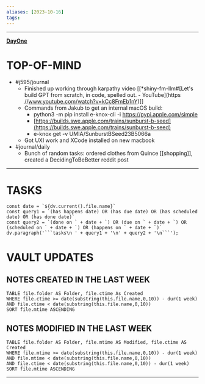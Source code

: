 ```yaml
---
aliases: [2023-10-16]
tags: 
---
```


---

**[DayOne](dayone://open?date=2023-10-16)**

# TOP-OF-MIND
- #j595/journal 
	- Finished up working through karpathy video [[*shiny-fm-llm#[Let's build GPT from scratch, in code, spelled out. - YouTube](https //www.youtube.com/watch?v=kCc8FmEb1nY)]]
	- Commands from Jakub to get an internal macOS build:
		- python3 -m pip install e-knox-cli -i https://pypi.apple.com/simple
		- [https://builds.swe.apple.com/trains/sunburst-b-seed](https://builds.swe.apple.com/trains/sunburst-b-seed)
		- e-knox  get -v UMIA/SunburstBSeed23B5066a
	- Got UXI work and XCode installed on new macbook
- #journal/daily
	- Bunch of random tasks: ordered clothes from Quince [[shopping]], created a DecidingToBeBetter reddit post

---
# TASKS
```dataviewjs
const date = `${dv.current().file.name}`
const query1 = `(has happens date) OR (has due date) OR (has scheduled date) OR (has done date)`
const query2 = `(done on ` + date + `) OR (due on ` + date + `) OR (scheduled on ` + date + `) OR (happens on ` + date + `)`
dv.paragraph('```tasks\n ' + query1 + '\n' + query2 + '\n```');
```
# VAULT UPDATES
## NOTES CREATED IN THE LAST WEEK
``` dataview
TABLE file.folder AS Folder, file.ctime As Created
WHERE file.ctime >= date(substring(this.file.name,0,10)) - dur(1 week) AND file.ctime < date(substring(this.file.name,0,10))
SORT file.mtime ASCENDING
```

## NOTES MODIFIED IN THE LAST WEEK
``` dataview
TABLE file.folder AS Folder, file.mtime AS Modified, file.ctime AS Created
WHERE file.mtime >= date(substring(this.file.name,0,10)) - dur(1 week)
AND file.mtime < date(substring(this.file.name,0,10))
AND file.ctime < date(substring(this.file.name,0,10)) - dur(1 week)
SORT file.mtime ASCENDING
```
---
